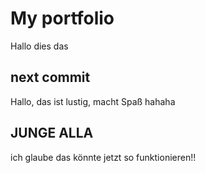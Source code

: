 # My portfolio 
Hallo dies das

## next commit
Hallo, das ist lustig, macht Spaß hahaha

## JUNGE ALLA
ich glaube das könnte jetzt so funktionieren!!